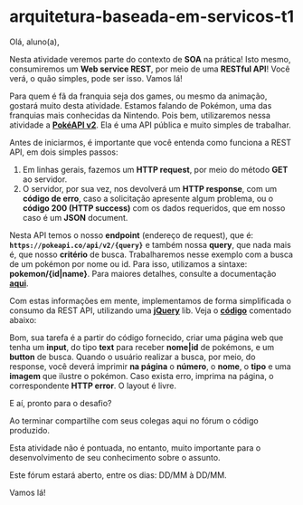 # arquitetura-baseada-em-servicos-t1

Olá, aluno(a),

Nesta atividade veremos parte do contexto de **SOA** na prática! Isto mesmo, consumiremos um **Web service REST**, por meio de uma **RESTful API**! Você verá, o quão simples, pode ser isso. Vamos lá!

Para quem é fã da franquia seja dos games, ou mesmo da animação, gostará muito desta atividade. Estamos falando de Pokémon, uma das franquias mais conhecidas da Nintendo. Pois bem, utilizaremos nessa atividade a [**PokéAPI v2**](https://pokeapi.co/). Ela é uma API pública e muito simples de trabalhar.

Antes de iniciarmos, é importante que você entenda como funciona a REST API, em dois simples passos:

1. Em linhas gerais, fazemos um **HTTP request**, por meio do método **GET** ao servidor.
2. O servidor, por sua vez, nos devolverá um **HTTP response**, com um **código de erro**, caso a solicitação apresente algum problema, ou o **código 200 (HTTP success)** com os dados requeridos, que em nosso caso é um **JSON** document.

Nesta API temos o nosso **endpoint** (endereço de request), que é: **`https://pokeapi.co/api/v2/{query}`** e também nossa **query**, que nada mais é, que nosso **critério** de busca. Trabalharemos nesse exemplo com a busca de um pokémon por nome ou id. Para isso, utilizamos a sintaxe: **pokemon/{id|name}**. Para maiores detalhes, consulte a documentação [**aqui**](https://pokeapi.co/docs/v2).

Com estas informações em mente, implementamos de forma simplificada o consumo da REST API, utilizando uma [**jQuery**](https://jquery.com/) lib. Veja o [**código**](https://assets/code.html) comentado abaixo:

Bom, sua tarefa é a partir do código fornecido, criar uma página web que tenha um **input**, do tipo **text** para receber **nome|id** de pokémons, e um **button** de busca. Quando o usuário realizar a busca, por meio, do response, você deverá imprimir **na página** o **número**, o **nome**, o **tipo** e uma **imagem** que ilustre o pokémon. Caso exista erro, imprima na página, o correspondente **HTTP error**. O layout é livre.

E aí, pronto para o desafio?

Ao terminar compartilhe com seus colegas aqui no fórum o código produzido.

Esta atividade não é pontuada, no entanto, muito importante para o desenvolvimento de seu conhecimento sobre o assunto.

Este fórum estará aberto, entre os dias: DD/MM à DD/MM.

Vamos lá!
